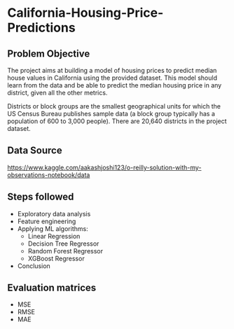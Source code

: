 ﻿# California-Housing-Price-Predictions
## Problem Objective
The project aims at building a model of housing prices to predict median house values in California using the provided dataset. This model should learn from the data and be able to predict the median housing price in any district, given all the other metrics.

Districts or block groups are the smallest geographical units for which the US Census Bureau publishes sample data (a block group typically has a population of 600 to 3,000 people). There are 20,640 districts in the project dataset.

## Data Source
https://www.kaggle.com/aakashjoshi123/o-reilly-solution-with-my-observations-notebook/data

## Steps followed
- Exploratory data analysis
- Feature engineering
- Applying ML algorithms:
  - Linear Regression
  - Decision Tree Regressor
  - Random Forest Regressor
  - XGBoost Regressor
- Conclusion


## Evaluation matrices
- MSE
- RMSE
- MAE
